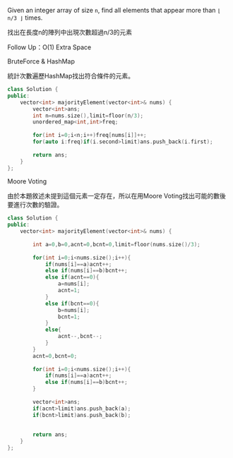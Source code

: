 Given an integer array of size `n`, find all elements that appear more than `⌊ n/3 ⌋` times.

找出在長度n的陣列中出現次數超過n/3的元素

Follow Up：O(1) Extra Space

BruteForce & HashMap

統計次數遍歷HashMap找出符合條件的元素。

```cpp
class Solution {
public:
    vector<int> majorityElement(vector<int>& nums) {
        vector<int>ans;
        int n=nums.size(),limit=floor(n/3);
        unordered_map<int,int>freq;
        
        for(int i=0;i<n;i++)freq[nums[i]]++;
        for(auto i:freq)if(i.second>limit)ans.push_back(i.first);
        
        return ans;
    }
};
```

Moore Voting 

由於本題敘述未提到這個元素一定存在，所以在用Moore Voting找出可能的數後要進行次數的驗證。

```cpp
class Solution {
public:
    vector<int> majorityElement(vector<int>& nums) {
        
        int a=0,b=0,acnt=0,bcnt=0,limit=floor(nums.size()/3);
        
        for(int i=0;i<nums.size();i++){
            if(nums[i]==a)acnt++;
            else if(nums[i]==b)bcnt++;
            else if(acnt==0){
                a=nums[i];
                acnt=1;
            }
            else if(bcnt==0){
                b=nums[i];
                bcnt=1;
            }
            else{
                acnt--,bcnt--;
            }
        }
        acnt=0,bcnt=0;
        
        for(int i=0;i<nums.size();i++){
            if(nums[i]==a)acnt++;
            else if(nums[i]==b)bcnt++;
        }
        
        vector<int>ans;
        if(acnt>limit)ans.push_back(a);
        if(bcnt>limit)ans.push_back(b);
        
        
        return ans;
    }
};
```
